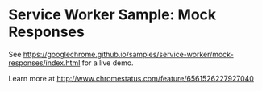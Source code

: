 Service Worker Sample: Mock Responses
===
See https://googlechrome.github.io/samples/service-worker/mock-responses/index.html for a live demo.

Learn more at http://www.chromestatus.com/feature/6561526227927040
